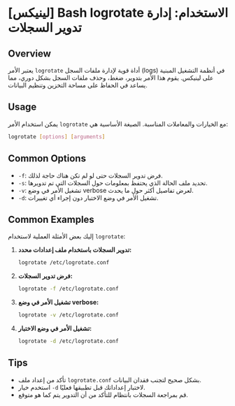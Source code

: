 # [لينيكس] Bash logrotate الاستخدام: إدارة تدوير السجلات

## Overview
يعتبر الأمر `logrotate` أداة قوية لإدارة ملفات السجل (logs) في أنظمة التشغيل المبنية على لينيكس. يقوم هذا الأمر بتدوير، ضغط، وحذف ملفات السجل بشكل دوري، مما يساعد في الحفاظ على مساحة التخزين وتنظيم البيانات.

## Usage
يمكن استخدام الأمر `logrotate` مع الخيارات والمعاملات المناسبة. الصيغة الأساسية هي:

```bash
logrotate [options] [arguments]
```

## Common Options
- `-f`: فرض تدوير السجلات حتى لو لم تكن هناك حاجة لذلك.
- `-s`: تحديد ملف الحالة الذي يحتفظ بمعلومات حول السجلات التي تم تدويرها.
- `-v`: تشغيل الأمر في وضع verbose لعرض تفاصيل أكثر حول ما يحدث.
- `-d`: تشغيل الأمر في وضع الاختبار دون إجراء أي تغييرات.

## Common Examples
إليك بعض الأمثلة العملية لاستخدام `logrotate`:

1. **تدوير السجلات باستخدام ملف إعدادات محدد:**
   ```bash
   logrotate /etc/logrotate.conf
   ```

2. **فرض تدوير السجلات:**
   ```bash
   logrotate -f /etc/logrotate.conf
   ```

3. **تشغيل الأمر في وضع verbose:**
   ```bash
   logrotate -v /etc/logrotate.conf
   ```

4. **تشغيل الأمر في وضع الاختبار:**
   ```bash
   logrotate -d /etc/logrotate.conf
   ```

## Tips
- تأكد من إعداد ملف `logrotate.conf` بشكل صحيح لتجنب فقدان البيانات.
- استخدم خيار `-d` لاختبار إعداداتك قبل تطبيقها فعليًا.
- قم بمراجعة السجلات بانتظام للتأكد من أن التدوير يتم كما هو متوقع.